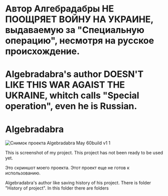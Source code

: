 # Автор Алгебрадабры НЕ ПООЩРЯЕТ ВОЙНУ НА УКРАИНЕ, выдаваемую за "Специальную операцию", несмотря на русское происхождение.
# Algebradabra's author DOESN'T LIKE THIS WAR AGAIST THE UKRAINE, whitch calls "Special operation", even he is Russian.
# Algebradabra
![Снимок проекта Algebradabra May 60build v1 1](https://github.com/MathWindow/Algebradabra/assets/117199910/8a0fb2b3-bf53-485e-83b3-f7e106065571)

This is screenshot of my project. This project has not been ready to be used yet.

Это скриншот моего проекта. Этот проект еще не готов к использованию.

Algebradabra's author like saving history of his project. There is folder "History of project". In this folder there are folders

